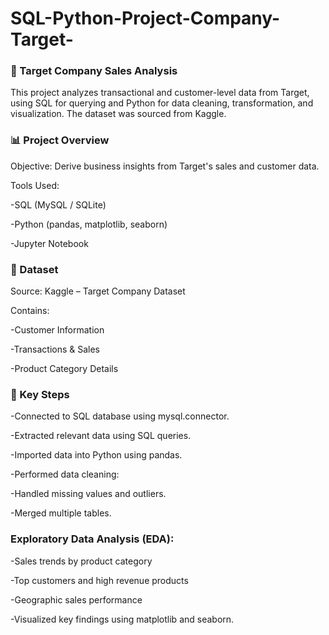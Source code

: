 # SQL-Python-Project-Company-Target-



### 🏢 Target Company Sales Analysis
This project analyzes transactional and customer-level data from Target, using SQL for querying and Python for data cleaning, transformation, and visualization. The dataset was sourced from Kaggle.

### 📊 Project Overview
Objective: Derive business insights from Target's sales and customer data.

Tools Used:

-SQL (MySQL / SQLite)

-Python (pandas, matplotlib, seaborn)

-Jupyter Notebook

### 📁 Dataset
Source: Kaggle – Target Company Dataset

Contains:

-Customer Information

-Transactions & Sales

-Product Category Details

### 🔧 Key Steps
-Connected to SQL database using mysql.connector.

-Extracted relevant data using SQL queries.

-Imported data into Python using pandas.

-Performed data cleaning:

-Handled missing values and outliers.

-Merged multiple tables.

### Exploratory Data Analysis (EDA):

-Sales trends by product category

-Top customers and high revenue products

-Geographic sales performance

-Visualized key findings using matplotlib and seaborn.
